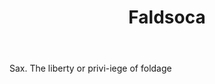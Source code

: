 ---
title: Faldsoca
letter: F
permalink: "/definitions/bld-faldsoca.html"
body: Sax. The liberty or privi-iege of foldage
published_at: '2018-07-07'
source: Black's Law Dictionary 2nd Ed (1910)
layout: post
---